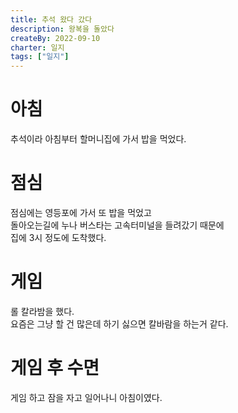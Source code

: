 ```yaml
---
title: 추석 왔다 갔다
description: 왕복을 돌았다
createBy: 2022-09-10
charter: 일지
tags: ["일지"]
---
```


# 아침

추석이라 아침부터 할머니집에 가서 밥을 먹었다.

# 점심

점심에는 영등포에 가서 또 밥을 먹었고  
돌아오는길에 누나 버스타는 고속터미널을 들려갔기 때문에  
집에 3시 정도에 도착했다.

# 게임

롤 칼라밤을 했다.  
요즘은 그냥 할 건 많은데 하기 싫으면 칼바람을 하는거 같다.

# 게임 후 수면

게임 하고 잠을 자고 일어나니 아침이였다.
